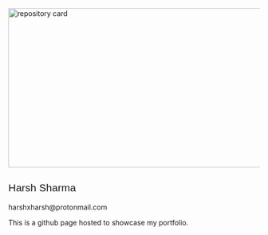 <head></head>
  <img src="https://github-production-repository-image-32fea6.s3.amazonaws.com/274941125/f9673980-b7a5-11ea-941b-305ddf9cb9b5" alt="repository card" width="640" height="320" align="center">
<h2 style="font-family: 'Syncopate', sans-serif; font-weight: 10;">Harsh Sharma&nbsp</h2>
harshxharsh@protonmail.com

This is a github page hosted to showcase my portfolio.
